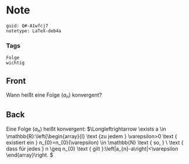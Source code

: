 # Note
```
guid: Q#-A1wfcj7
notetype: LaTeX-deb4a
```

### Tags
```
Folge
wichtig
```

## Front
Wann heißt eine Folge $\left(a_{n}\right)$ konvergent?

## Back
Eine Folge $\left(a_{n}\right)$ heißt konvergent: $\Longleftrightarrow \exists a \in \mathbb{R}:\left\{\begin{array}{l}
\text {zu jedem } \varepsilon>0 \text { existiert ein } n_{0}=n_{0}(\varepsilon) \in \mathbb{N} \text { so, } \\
\text { dass für jedes } n \geq n_{0} \text { gilt }:\left|a_{n}-a\right|<\varepsilon
\end{array}\right.
$
